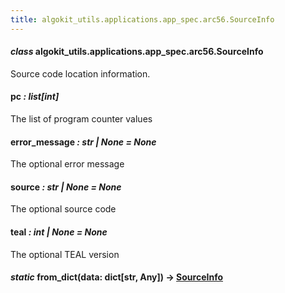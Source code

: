 ```yaml
---
title: algokit_utils.applications.app_spec.arc56.SourceInfo
---
```


#### _class_ algokit_utils.applications.app_spec.arc56.SourceInfo

Source code location information.

#### pc _: list[int]_

The list of program counter values

#### error_message _: str | None_ _= None_

The optional error message

#### source _: str | None_ _= None_

The optional source code

#### teal _: int | None_ _= None_

The optional TEAL version

#### _static_ from_dict(data: dict[str, Any]) → [SourceInfo](#algokit_utils.applications.app_spec.arc56.SourceInfo)
